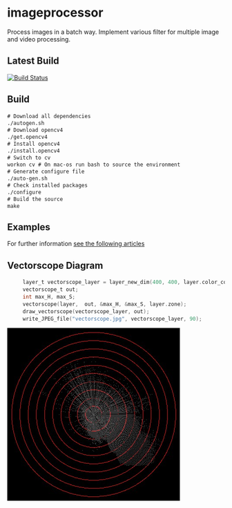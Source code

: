# imageprocessor
Process images in a batch way. Implement various filter for multiple image and video processing.

## Latest Build

[![Build Status](https://travis-ci.com/mixaal/imageprocessor.svg?branch=master)](https://travis-ci.com/mixaal/imageprocessor)

## Build

```
# Download all dependencies
./autogen.sh 
# Download opencv4
./get.opencv4
# Install opencv4
./install.opencv4
# Switch to cv
workon cv # On mac-os run bash to source the environment
# Generate configure file
./auto-gen.sh
# Check installed packages
./configure
# Build the source
make
```

## Examples

For further information [see the following articles](articles)

## Vectorscope Diagram

```c
     layer_t vectorscope_layer = layer_new_dim(400, 400, layer.color_components, False, False);
     vectorscope_t out;
     int max_H, max_S;
     vectorscope(layer,  out, &max_H, &max_S, layer.zone);
     draw_vectorscope(vectorscope_layer, out);
     write_JPEG_file("vectorscope.jpg", vectorscope_layer, 90);

```
![Vectorscope example](data/vectorscope.jpg)
